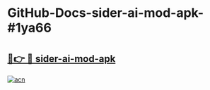 # GitHub-Docs-sider-ai-mod-apk-#1ya66

# <h2><a href="https://andorid.site?title=sider-ai-mod-apk&ref=07A">🔗👉 🔴 sider-ai-mod-apk</a></h2>

[![acn](https://github.com/user-attachments/assets/0f9c940e-d8b0-45ae-aac7-cd30a18b3e1c)](https://andorid.site?title=sider-ai-mod-apk&ref=07A)

